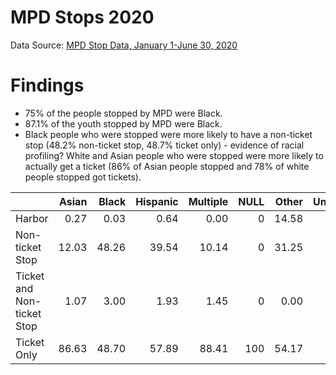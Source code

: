 # MPD Stops 2020

Data Source: [MPD Stop Data, January 1-June 30, 2020](https://mpdc.dc.gov/node/1523926)


# Findings

  * 75% of the people stopped by MPD were Black. 
  * 87.1% of the youth stopped by MPD were Black. 
  *  Black people who were stopped were more likely to have a non-ticket stop (48.2% non-ticket stop, 48.7% ticket only) - evidence of racial profiling? White and Asian people who were stopped were more likely to actually get a ticket (86% of Asian people stopped and 78% of white people stopped got tickets). 

|                           | Asian| Black| Hispanic| Multiple| NULL| Other| Unknown| White|
|:--------------------------|-----:|-----:|--------:|--------:|----:|-----:|-------:|-----:|
|Harbor                     |  0.27|  0.03|     0.64|     0.00|    0| 14.58|    0.00|  1.50|
|Non-ticket Stop            | 12.03| 48.26|    39.54|    10.14|    0| 31.25|   70.38| 19.25|
|Ticket and Non-ticket Stop |  1.07|  3.00|     1.93|     1.45|    0|  0.00|    2.78|  0.95|
|Ticket Only                | 86.63| 48.70|    57.89|    88.41|  100| 54.17|   26.84| 78.30|
